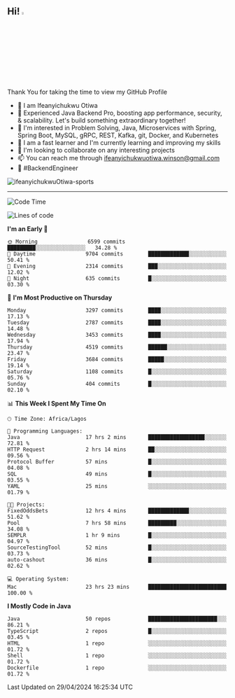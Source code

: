 <!-- BLOG-POST-LIST:START --><!-- BLOG-POST-LIST:END -->

## Hi! <img src="https://media.giphy.com/media/hvRJCLFzcasrR4ia7z/giphy.gif" width="4%"> 

Thank You for taking the time to view my GitHub Profile

- 👋 I am Ifeanyichukwu Otiwa
- 🚀 Experienced Java Backend Pro, boosting app performance, security, & scalability. Let's build something extraordinary together!
- 👀 I'm interested in Problem Solving, Java, Microservices with Spring, Spring Boot, MySQL, gRPC, REST, Kafka, git, Docker, and Kubernetes
- 🌱 I am a fast learner and I'm currently learning and improving my skills
- 💞️ I'm looking to collaborate on any interesting projects
- 📫 You can reach me through ifeanyichukwuotiwa.winson@gmail.com
- 🚀 #BackendEngineer

<p align="left" marginTop="10px"> <img src="https://komarev.com/ghpvc/?username=ifeanyichukwuOtiwa-sports&label=Profile%20views&color=0e75b6&style=for-the-badge" alt="ifeanyichukwuOtiwa-sports" /> </p>

***

<!--START_SECTION:waka-->
![Code Time](http://img.shields.io/badge/Code%20Time-2%2C460%20hrs%2019%20mins-blue)

![Lines of code](https://img.shields.io/badge/From%20Hello%20World%20I%27ve%20Written-5.0%20million%20lines%20of%20code-blue)

**I'm an Early 🐤** 

```text
🌞 Morning                6599 commits        █████████░░░░░░░░░░░░░░░░   34.28 % 
🌆 Daytime                9704 commits        █████████████░░░░░░░░░░░░   50.41 % 
🌃 Evening                2314 commits        ███░░░░░░░░░░░░░░░░░░░░░░   12.02 % 
🌙 Night                  635 commits         █░░░░░░░░░░░░░░░░░░░░░░░░   03.30 % 
```
📅 **I'm Most Productive on Thursday** 

```text
Monday                   3297 commits        ████░░░░░░░░░░░░░░░░░░░░░   17.13 % 
Tuesday                  2787 commits        ████░░░░░░░░░░░░░░░░░░░░░   14.48 % 
Wednesday                3453 commits        ████░░░░░░░░░░░░░░░░░░░░░   17.94 % 
Thursday                 4519 commits        ██████░░░░░░░░░░░░░░░░░░░   23.47 % 
Friday                   3684 commits        █████░░░░░░░░░░░░░░░░░░░░   19.14 % 
Saturday                 1108 commits        █░░░░░░░░░░░░░░░░░░░░░░░░   05.76 % 
Sunday                   404 commits         █░░░░░░░░░░░░░░░░░░░░░░░░   02.10 % 
```


📊 **This Week I Spent My Time On** 

```text
🕑︎ Time Zone: Africa/Lagos

💬 Programming Languages: 
Java                     17 hrs 2 mins       ██████████████████░░░░░░░   72.81 % 
HTTP Request             2 hrs 14 mins       ██░░░░░░░░░░░░░░░░░░░░░░░   09.56 % 
Protocol Buffer          57 mins             █░░░░░░░░░░░░░░░░░░░░░░░░   04.08 % 
SQL                      49 mins             █░░░░░░░░░░░░░░░░░░░░░░░░   03.55 % 
YAML                     25 mins             ░░░░░░░░░░░░░░░░░░░░░░░░░   01.79 % 

🐱‍💻 Projects: 
FixedOddsBets            12 hrs 4 mins       █████████████░░░░░░░░░░░░   51.62 % 
Pool                     7 hrs 58 mins       █████████░░░░░░░░░░░░░░░░   34.08 % 
SEMPLR                   1 hr 9 mins         █░░░░░░░░░░░░░░░░░░░░░░░░   04.97 % 
SourceTestingTool        52 mins             █░░░░░░░░░░░░░░░░░░░░░░░░   03.73 % 
auto-cashout             36 mins             █░░░░░░░░░░░░░░░░░░░░░░░░   02.62 % 

💻 Operating System: 
Mac                      23 hrs 23 mins      █████████████████████████   100.00 % 
```

**I Mostly Code in Java** 

```text
Java                     50 repos            ██████████████████████░░░   86.21 % 
TypeScript               2 repos             █░░░░░░░░░░░░░░░░░░░░░░░░   03.45 % 
HTML                     1 repo              ░░░░░░░░░░░░░░░░░░░░░░░░░   01.72 % 
Shell                    1 repo              ░░░░░░░░░░░░░░░░░░░░░░░░░   01.72 % 
Dockerfile               1 repo              ░░░░░░░░░░░░░░░░░░░░░░░░░   01.72 % 
```




 Last Updated on 29/04/2024 16:25:34 UTC
<!--END_SECTION:waka-->

<!--
<p align="center">
![trophy](https://github-profile-trophy.vercel.app/?username=ifeanyichukwuOtiwa-sports&theme=onedark) (https://github.com/ryo-ma/github-profile-trophy)
</p>
-->

<!---
ifeanyi-otiwa/ifeanyi-otiwa is a ✨ special ✨ repository because its `README.md` (this file) appears on your GitHub profile.
You can click the Preview link to take a look at your changes.
--->
